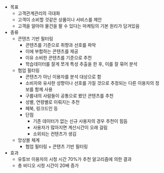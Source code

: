 - 목표
	- 고객관계관리의 극대화
	- 고객이 소비할 것같은 상품이나 서비스를 제안
	- 고객을 알아야 물건을 팔 수 있다는 마케팅의 기본 원리가 담겨있음
- 종류
	- 콘텐츠 기반 필터링
		- 콘텐츠를 기준으로 취향과 선호를 파악
		- 이에 부합하는 콘텐츠를 제공
		- 이유 소비한 콘텐츠를 기준으로 추천
		- 학습데이터를 잘게 쪼개 특성 추출을 한 후, 이를 잘 묶어 분석
	- 협업 필터링
		- 콘텐츠가 아닌 이용자를 분석 대상으로 함
		- 소비자와 유사한 성향이나 선호를 가질 것으로 추정되는 다른 이용자의 정보를 함께 사용
		- 구룹내의 사람들이 공통으로 봤던 콘텐츠를 추천
		- 성별, 연령별로 이뤄지는 추천
		- 페북, 링크드인 등
		- 단점
			- 기존 데이터가 없는 신규 사용자의 경우 추천이 힘듬
			- 사용자가 많아지면 계산시간이 오래 걸림
			- 소외되는 컨텐츠가 생김
	- 앙상블 체계
		- 협업 필터링 + 콘텐츠 기반 필터링
- 효과
	- 유튜브 이용자의 시청 시간 70%가 추천 알고리즘에 의한 결과
	- 총 비디오 시청 시간이 20배 증가